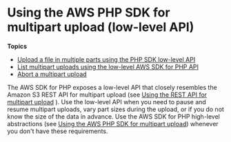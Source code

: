 # Using the AWS PHP SDK for multipart upload \(low\-level API\)<a name="usingLLmpuPHP"></a>

**Topics**
+ [Upload a file in multiple parts using the PHP SDK low\-level API](LLuploadFilePHP.md)
+ [List multipart uploads using the low\-level AWS SDK for PHP API](LLlistMPuploadsPHP.md)
+ [Abort a multipart upload](LLAbortMPUphp.md)

The AWS SDK for PHP exposes a low\-level API that closely resembles the Amazon S3 REST API for multipart upload \(see [Using the REST API for multipart upload](UsingRESTAPImpUpload.md) \)\. Use the low\-level API when you need to pause and resume multipart uploads, vary part sizes during the upload, or if you do not know the size of the data in advance\. Use the AWS SDK for PHP high\-level abstractions \(see [Using the AWS PHP SDK for multipart upload](usingHLmpuPHP.md)\) whenever you don't have these requirements\.